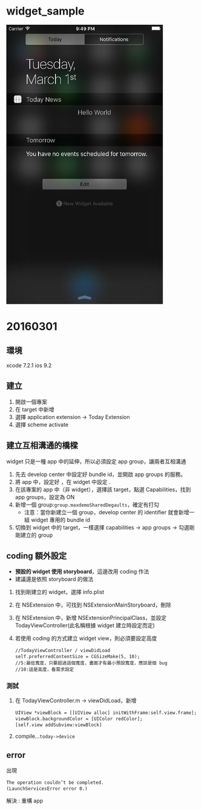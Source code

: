 # widget_sample

![img](Simulator_Screen_Shot.png)

# 20160301

## 環境
xcode 7.2.1
ios 9.2

## 建立
1. 開啟一個專案
2. 在 target 中新增
3. 選擇 application extension -> Today Extension
4. 選擇 scheme activate

## 建立互相溝通的橋樑

widget 只是一種 app 中的延伸，所以必須設定 app group，讓兩者互相溝通

1. 先去 develop center 中設定好 bundle id，並開啟 app groups 的服務。
2. 將 app 中，設定好 <bundle id>，在 widget 中設定 <bundle id>.<widget name> 
3. 在該專案的 app 中（非 widget），選擇該 target，點選 Capabilities，找到 app groups，設定為 ON
4. 新增一個 group:`group.maxdemoSharedDegaults`，確定有打勾
	- 注意：當你新建立一個 group，develop center 的 identifier 就會新增一組 widget 專用的 bundle id 
5. 切換到 widget 中的 target，一樣選擇 capabilities -> app groups -> 勾選剛剛建立的 group

## coding 額外設定

- **預設的 widget 使用 storyboard**，這邊改用 coding 作法
- 建議還是依照 storyboard 的做法

1. 找到剛建立的 widget，選擇 info.plist
2. 在 NSExtension 中，可找到 NSExtensionMainStoryboard，刪除
3. 在 NSExtension 中，新增 NSExtensionPrincipalClass，並設定 TodayViewController(此名稱根據 widget 建立時設定而定)
4. 若使用 coding 的方式建立 widget view，則必須要設定高度

	```
	//TodayViewController / viewDidLoad
	self.preferredContentSize = CGSizeMake(5, 10);
	//5:最低寬度，只要超過這個寬度，畫面才有最小預設寬度，應該是個 bug
	//10:這是高度，看需求設定
	```

### 測試

1. 在 TodayViewController.m -> viewDidLoad，新增

	```
	UIView *viewBlock = [[UIView alloc] initWithFrame:self.view.frame];
    viewBlock.backgroundColor = [UIColor redColor];
    [self.view addSubview:viewBlock]
	```
	
2. compile...`today->device`



## error 

出現

```
The operation couldn’t be completed. 
(LaunchServicesError error 0.)
```

解決 : 重構 app
